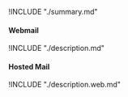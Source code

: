 
!INCLUDE "./summary.md"

#### Webmail
!INCLUDE "./description.md"

#### Hosted Mail
!INCLUDE "./description.web.md"
